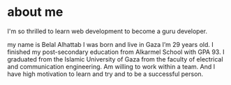 # about me

<p>I'm so thrilled to learn web development to become a guru developer.</p>
<p>my name is Belal Alhattab I was born and live in Gaza I’m 29 years old.
I finished my post-secondary education from Alkarmel School with GPA 93.
I graduated from the Islamic University of Gaza from the faculty of electrical and communication engineering. 
Am willing to work within a team.
And I have high motivation to learn and try and to be a successful person.
</p>
